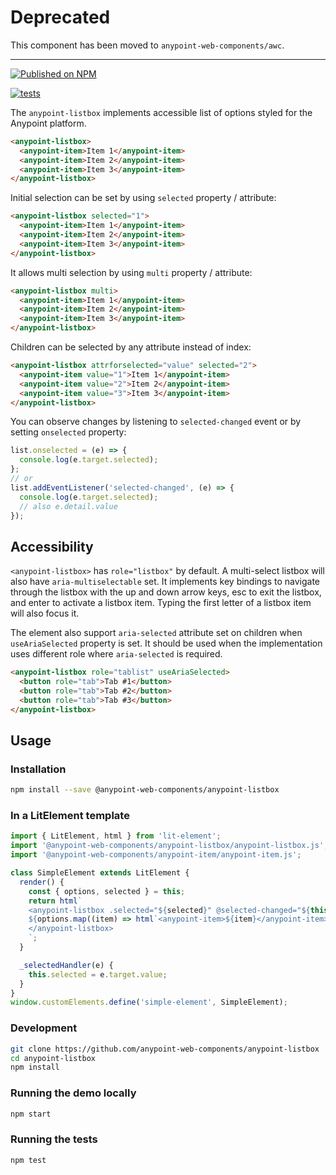 # Deprecated

This component has been moved to `anypoint-web-components/awc`.

-----

[![Published on NPM](https://img.shields.io/npm/v/@anypoint-web-components/anypoint-listbox.svg)](https://www.npmjs.com/package/@anypoint-web-components/anypoint-listbox)

[![tests](https://github.com/anypoint-web-components/anypoint-listbox/actions/workflows/deployment.yml/badge.svg)](https://github.com/anypoint-web-components/anypoint-listbox/actions/workflows/deployment.yml)

The `anypoint-listbox` implements accessible list of options styled for the Anypoint platform.

```html
<anypoint-listbox>
  <anypoint-item>Item 1</anypoint-item>
  <anypoint-item>Item 2</anypoint-item>
  <anypoint-item>Item 3</anypoint-item>
</anypoint-listbox>
```

Initial selection can be set by using `selected` property / attribute:

```html
<anypoint-listbox selected="1">
  <anypoint-item>Item 1</anypoint-item>
  <anypoint-item>Item 2</anypoint-item>
  <anypoint-item>Item 3</anypoint-item>
</anypoint-listbox>
```

It allows multi selection by using `multi` property / attribute:

```html
<anypoint-listbox multi>
  <anypoint-item>Item 1</anypoint-item>
  <anypoint-item>Item 2</anypoint-item>
  <anypoint-item>Item 3</anypoint-item>
</anypoint-listbox>
```

Children can be selected by any attribute instead of index:

```html
<anypoint-listbox attrforselected="value" selected="2">
  <anypoint-item value="1">Item 1</anypoint-item>
  <anypoint-item value="2">Item 2</anypoint-item>
  <anypoint-item value="3">Item 3</anypoint-item>
</anypoint-listbox>
```

You can observe changes by listening to `selected-changed` event or by setting `onselected` property:

```javascript
list.onselected = (e) => {
  console.log(e.target.selected);
};
// or
list.addEventListener('selected-changed', (e) => {
  console.log(e.target.selected);
  // also e.detail.value
});
```

## Accessibility

`<anypoint-listbox>` has `role="listbox"` by default. A multi-select listbox will also have `aria-multiselectable` set.
It implements key bindings to navigate through the listbox with the up and down arrow keys, esc to exit the listbox, and enter to activate a listbox item.
Typing the first letter of a listbox item will also focus it.

The element also support `aria-selected` attribute set on children when `useAriaSelected` property is set. It should be used when the implementation uses different role where `aria-selected` is required.

```html
<anypoint-listbox role="tablist" useAriaSelected>
  <button role="tab">Tab #1</button>
  <button role="tab">Tab #2</button>
  <button role="tab">Tab #3</button>
</anypoint-listbox>
```

## Usage

### Installation

```sh
npm install --save @anypoint-web-components/anypoint-listbox
```

### In a LitElement template

```javascript
import { LitElement, html } from 'lit-element';
import '@anypoint-web-components/anypoint-listbox/anypoint-listbox.js';
import '@anypoint-web-components/anypoint-item/anypoint-item.js';

class SimpleElement extends LitElement {
  render() {
    const { options, selected } = this;
    return html`
    <anypoint-listbox .selected="${selected}" @selected-changed="${this._selectedHandler}">
    ${options.map((item) => html`<anypoint-item>${item}</anypoint-item>`)}
    </anypoint-listbox>
    `;
  }

  _selectedHandler(e) {
    this.selected = e.target.value;
  }
}
window.customElements.define('simple-element', SimpleElement);
```

### Development

```sh
git clone https://github.com/anypoint-web-components/anypoint-listbox
cd anypoint-listbox
npm install
```

### Running the demo locally

```sh
npm start
```

### Running the tests

```sh
npm test
```
